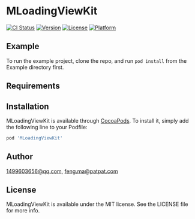 # MLoadingViewKit

[![CI Status](https://img.shields.io/travis/1499603656@qq.com/MLoadingViewKit.svg?style=flat)](https://travis-ci.org/1499603656@qq.com/MLoadingViewKit)
[![Version](https://img.shields.io/cocoapods/v/MLoadingViewKit.svg?style=flat)](https://cocoapods.org/pods/MLoadingViewKit)
[![License](https://img.shields.io/cocoapods/l/MLoadingViewKit.svg?style=flat)](https://cocoapods.org/pods/MLoadingViewKit)
[![Platform](https://img.shields.io/cocoapods/p/MLoadingViewKit.svg?style=flat)](https://cocoapods.org/pods/MLoadingViewKit)

## Example

To run the example project, clone the repo, and run `pod install` from the Example directory first.

## Requirements

## Installation

MLoadingViewKit is available through [CocoaPods](https://cocoapods.org). To install
it, simply add the following line to your Podfile:

```ruby
pod 'MLoadingViewKit'
```

## Author

1499603656@qq.com, feng.ma@patpat.com

## License

MLoadingViewKit is available under the MIT license. See the LICENSE file for more info.
